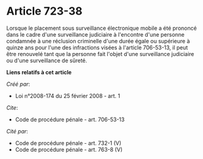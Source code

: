 # Article 723-38

Lorsque le placement sous surveillance électronique mobile a été prononcé dans le cadre d'une surveillance judiciaire à
l'encontre d'une personne condamnée à une réclusion criminelle d'une durée égale ou supérieure à quinze ans pour l'une des
infractions visées à l'article 706-53-13, il peut être renouvelé tant que la personne fait l'objet d'une surveillance
judiciaire ou d'une surveillance de sûreté.

**Liens relatifs à cet article**

_Créé par_:

  - Loi n°2008-174 du 25 février 2008 - art. 1

_Cite_:

  - Code de procédure pénale - art. 706-53-13

_Cité par_:

  - Code de procédure pénale - art. 732-1 (V)
  - Code de procédure pénale - art. 763-8 (V)
